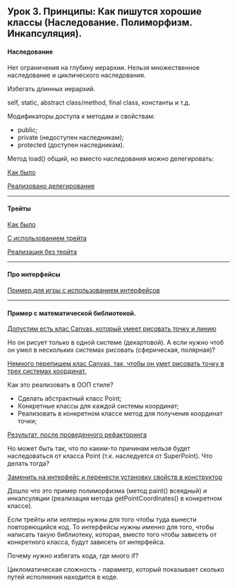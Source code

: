 ## Урок 3. Принципы: Как пишутся хорошие классы (Наследование. Полиморфизм. Инкапсуляция).

#### Наследование
Нет ограничения на глубину иерархии. Нельзя множественное наследование и циклического наследования.

Избегать длинных иерархий.

self, static, abstract class/method, final class, константы и т.д.

Модификаторы доступа к методам и свойствам:
- public;
- private (недоступен наследникам);
- protected (доступен наследникам).

Метод load() общий, но вместо наследования можно делегировать:

[Как было](./demo/demo02.php)

[Реализовано делегирование](./demo/demo03.php)

___
#### Трейты

[Как было](./demo/demo04.php)

[С использованием трейта](./demo/demo05.php)

[Реализация без терйта](./demo/demo06.php)
___
#### Про интерфейсы
[Пример для игры с использованием интерфейсов](./demo/demo07.php)
___
#### Пример с математической библиотекой.
[Допустим есть клас Canvas, который умеет рисовать точку и линию](./demo/demo08.php)

Но он рисует только в одной системе (декартовой). А если нужно чтоб он умел в нескольких системах рисовать
(сферическая, полярная)?

[Немного перепишем клас Canvas, так, чтобы он умет рисовать точку в трех системах координат.](./demo/demo09.php)

Как это реализовать в ООП стиле?
- Сделать абстрактный класс Point;
- Конкретные классы для каждой системы координат;
- Реализовать в конкретном классе метод для получения координат точки;

[Результат, после проведенного рефакторинга](./demo/demo10.php)

Но может быть так, что по каким-то причинам нельзя будет наследоваться от класса Point (т.к. наследуется от SuperPoint).
Что делать тогда?

[Заменить на интерфейс и перенести установку свойств в конструктор](./demo/demo11.php)

Дошло что это пример полиморфизма (метод paint() всеядный) и инкапсуляции (реализация метода getPointCoordinates() в
конкретном классе).

Если трейты или хелперы нужны для того чтобы туда вынести повторяющийся код. То интерфейсы нужны именно для того, чтобы
написать такую библиотеку, которая, вместо того чтобы зависеть от конкретного класса, будут зависеть от интерфейса.


Почему нужно избегать кода, где много if?

Цикломатическая сложность - параметр, который показывает сколько путей исполнения находится в коде.